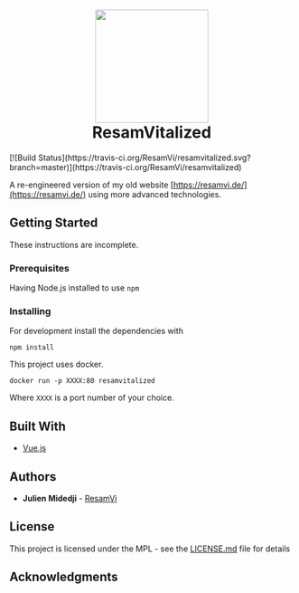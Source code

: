<h1 align="center">
  <img src="https://resamvi.de/img/logo.png" width="200"></a>
  <br>
  ResamVitalized
</h1>
[![Build Status](https://travis-ci.org/ResamVi/resamvitalized.svg?branch=master)](https://travis-ci.org/ResamVi/resamvitalized)

A re-engineered version of my old website [https://resamvi.de/](https://resamvi.de/) using more advanced technologies.

## Getting Started

These instructions are incomplete.

### Prerequisites

Having Node.js installed to use `npm`


### Installing

For development install the dependencies with

```
npm install
```

This project uses docker.

```
docker run -p XXXX:80 resamvitalized
```

Where `XXXX` is a port number of your choice.


## Built With

* [Vue.js](https://vuejs.org/) 


## Authors

* **Julien Midedji** - [ResamVi](https://github.com/ResamVi)

## License

This project is licensed under the MPL  - see the [LICENSE.md](LICENSE.md) file for details

## Acknowledgments



